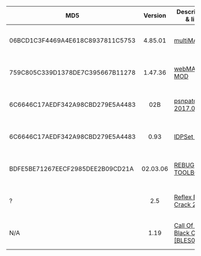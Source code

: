 | MD5                              | Version  | Description & link                                                  | Size    | Type           | Date added             |
| -------------------------------- | :------: | ------------------------------------------------------------------- | ------- | -------------- | ---------------------- |
| 06BCD1C3F4469A4E618C8937811C5753 | 4.85.01  | [multiMAN]()                                                        | 34.3 MB | PKG            | 2023-02-08 02:30:23 PM |
| 759C805C339D1378DE7C395667B11278 | 1.47.36  | [webMAN MOD](https://archive.akali.best/files/webMAN_MOD_1.47.36_Installer.pkg)                                                      | 13 MB   | PKG            | 2023-02-08 02:30:23 PM |
| 6C6646C17AEDF342A98CBD279E5A4483 |   02B    | [psnpatch 2017.02B](https://archive.akali.best/files/psnpatch%202017.02B.pkg)                                               | 1.08 MB | PKG            | 2023-02-08 02:30:23 PM |
| 6C6646C17AEDF342A98CBD279E5A4483 |   0.93   | [IDPSet v0.93](https://archive.akali.best/files/IDPSet_v0.93.pkg)                                                    | 536 KB  | PKG            | 2023-02-08 02:30:23 PM |
| BDFE5BE71267EECF2985DEE2B09CD21A | 02.03.06 | [REBUG TOOLBOX](https://archive.akali.best/files/REBUG_TOOLBOX_02.03.06.MULTI.16.pkg)                                                   | 1.08 MB | PKG            | 2023-02-08 02:30:23 PM |
| ?                                |   2.5    | [Reflex Engine Crack 2.5]()                                         | ?       | SPRX **[DEX]** | 2023-02-08 02:30:23 PM |
| N/A                              |   1.19   | [Call Of Duty Black Ops II [BLES01717]](https://akali.best/p/30275) | 19.8 GB | GAME           | 2023-02-08 02:30:23 PM |
